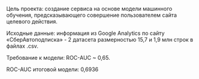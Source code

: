 Цель проекта: создание сервиса на основе модели машинного обучения, предсказывающего совершение пользователем сайта целевого действия.

Исходные данные: информация из Google Analytics по сайту «СберАвтоподписка» - 2 датасета размерностью 15,7 и 1,9 млн строк в файлах .csv.

Требование к модели: ROC-AUC ~ 0,65.

ROC-AUC итоговой модели: 0,6936
